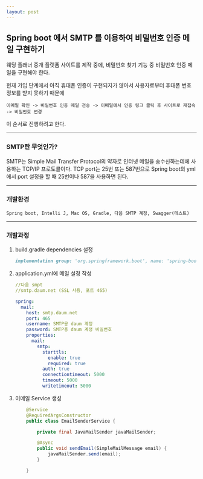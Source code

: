 ```yaml
---
layout: post
---
```


## Spring boot 에서 SMTP 를 이용하여 비밀번호 인증 메일 구현하기

웨딩 플래너 중개 플랫폼 사이트를 제작 중에, 비밀번호 찾기 기능 중 비밀번호 인증 메일을 구현해야 한다.

현재 가입 단계에서 아직 휴대폰 인증이 구현되지가 않아서 사용자로부터 휴대폰 번호 정보를 받지 못하기 때문에

`이메일 확인 -> 비밀번호 인증 메일 전송 -> 이메일에서 인증 링크 클릭 후 사이트로 재접속 -> 비밀번호 변경`

이 순서로 진행하려고 한다.

---

### SMTP란 무엇인가?

SMTP는 Simple Mail Transfer Protocol의 약자로 인터넷 메일을 송수신하는데에 사용하는 TCP/IP 프로토콜이다.
TCP port는 25번 또는 587번으로 Spring boot의 yml에서 port 설정을 할 때 25번이나 587을 사용하면 된다.

---

### 개발환경

`Spring boot, Intelli J, Mac OS, Gradle, 다음 SMTP 계정, Swagger(테스트)`

---

### 개발과정

1.  build.gradle dependencies 설정

    ```markdown
    implementation group: 'org.springframework.boot', name: 'spring-boot-starter-mail', version: '1.2.0.RELEASE'
    ```

2.  application.yml에 메일 설정 작성

    ```yaml
    //다음 smpt
    //smtp.daum.net (SSL 사용, 포트 465)

    spring:
      mail:
        host: smtp.daum.net
        port: 465
        username: SMTP용 daum 계정
        password: SMTP용 daum 계정 비밀번호
        properties:
          mail:
            smtp:
              starttls:
                enable: true
                required: true
              auth: true
              connectiontimeout: 5000
              timeout: 5000
              writetimeout: 5000
    ```

3.  이메일 Service 생성

    ```java
        @Service
        @RequiredArgsConstructor
        public class EmailSenderService {

            private final JavaMailSender javaMailSender;

            @Async
            public void sendEmail(SimpleMailMessage email) {
                javaMailSender.send(email);
            }

        }

    ```
